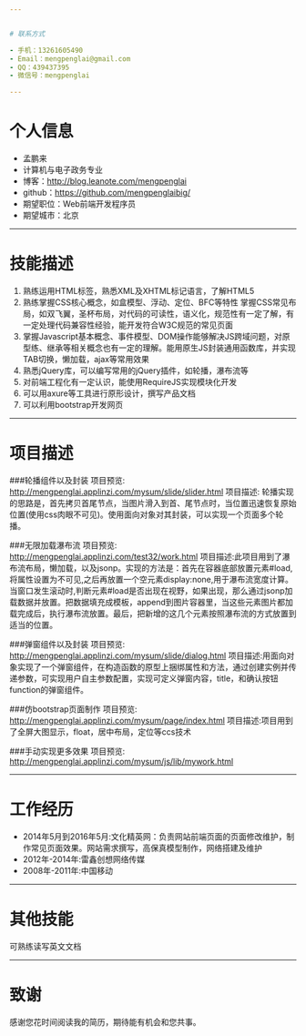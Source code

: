 ```yaml
---


# 联系方式

- 手机：13261605490 
- Email：mengpenglai@gmail.com 
- QQ：439437395
- 微信号：mengpenglai

---
```


# 个人信息

 - 孟鹏来 
 - 计算机与电子政务专业
 - 博客：http://blog.leanote.com/mengpenglai
 - github：https://github.com/mengpenglaibig/
 - 期望职位：Web前端开发程序员
 - 期望城市：北京

---

# 技能描述
1. 熟练运用HTML标签，熟悉XML及XHTML标记语言，了解HTML5
2. 熟练掌握CSS核心概念，如盒模型、浮动、定位、BFC等特性 
掌握CSS常见布局，如双飞翼，圣杯布局，对代码的可读性，语义化，规范性有一定了解，有一定处理代码兼容性经验，能开发符合W3C规范的常见页面
3. 掌握Javascript基本概念、事件模型、DOM操作能够解决JS跨域问题，对原型练、继承等相关概念也有一定的理解。能用原生JS封装通用函数库，并实现TAB切换，懒加载，ajax等常用效果
4. 熟悉jQuery库，可以编写常用的jQuery插件，如轮播，瀑布流等
5. 对前端工程化有一定认识，能使用RequireJS实现模块化开发
6. 可以用axure等工具进行原形设计，撰写产品文档
7. 可以利用bootstrap开发网页

---

# 项目描述

###轮播组件以及封装 
项目预览: 
http://mengpenglai.applinzi.com/mysum/slide/slider.html 
项目描述: 
轮播实现的思路是，首先拷贝首尾节点，当图片滑入到首、尾节点时，当位置迅速恢复原始位置(使用css肉眼不可见)。使用面向对象对其封装，可以实现一个页面多个轮播。


###无限加载瀑布流 
项目预览: 
http://mengpenglai.applinzi.com/test32/work.html 
项目描述:此项目用到了瀑布流布局，懒加载，以及jsonp。实现的方法是：首先在容器底部放置元素#load,将属性设置为不可见,之后再放置一个空元素display:none,用于瀑布流宽度计算。当窗口发生滚动时,判断元素#load是否出现在视野，如果出现，那么通过jsonp加载数据并放置。把数据填充成模板，append到图片容器里，当这些元素图片都加载完成后，执行瀑布流放置。最后，把新增的这几个元素按照瀑布流的方式放置到适当的位置。


###弹窗组件以及封装 
项目预览: 
http://mengpenglai.applinzi.com/mysum/slide/dialog.html 
项目描述:用面向对象实现了一个弹窗组件，在构造函数的原型上捆绑属性和方法，通过创建实例并传递参数，可实现用户自主参数配置，实现可定义弹窗内容，title，和确认按钮function的弹窗组件。


###仿bootstrap页面制作 
项目预览: 
http://mengpenglai.applinzi.com/mysum/page/index.html 
项目描述:项目用到了全屏大图显示，float，居中布局，定位等ccs技术

###手动实现更多效果
项目预览:
http://mengpenglai.applinzi.com/mysum/js/lib/mywork.html

---
# 工作经历 
 - 2014年5月到2016年5月:文化精英网：负责网站前端页面的页面修改维护，制作常见页面效果。网站需求撰写，高保真模型制作，网络搭建及维护
 - 2012年-2014年:雷鑫创想网络传媒 
 - 2008年-2011年:中国移动

---
# 其他技能
可熟练读写英文文档

---
# 致谢
感谢您花时间阅读我的简历，期待能有机会和您共事。
